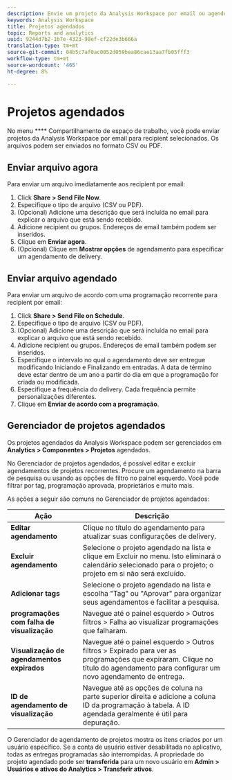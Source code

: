 ```yaml
---
description: Envie um projeto da Analysis Workspace por email ou agende-o para delivery.
keywords: Analysis Workspace
title: Projetos agendados
topic: Reports and analytics
uuid: 9244d7b2-1b7e-4323-98ef-cf22de3b666a
translation-type: tm+mt
source-git-commit: 04b5c7af0ac0052d059bea86cae13aa7fb05fff3
workflow-type: tm+mt
source-wordcount: '465'
ht-degree: 8%

---
```



# Projetos agendados

No menu **** Compartilhamento de espaço de trabalho, você pode enviar projetos da Analysis Workspace por email para recipient selecionados. Os arquivos podem ser enviados no formato CSV ou PDF.

## Enviar arquivo agora

Para enviar um arquivo imediatamente aos recipient por email:

1. Click **Share > Send File Now**.
1. Especifique o tipo de arquivo (CSV ou PDF).
1. (Opcional) Adicione uma descrição que será incluída no email para explicar o arquivo que está sendo recebido.
1. Adicione recipient ou grupos. Endereços de email também podem ser inseridos.
1. Clique em **Enviar agora**.
1. (Opcional) Clique em **Mostrar opções** de agendamento para especificar um agendamento de delivery.

## Enviar arquivo agendado

Para enviar um arquivo de acordo com uma programação recorrente para recipient por email:

1. Click **Share > Send File on Schedule**.
1. Especifique o tipo de arquivo (CSV ou PDF).
1. (Opcional) Adicione uma descrição que será incluída no email para explicar o arquivo que está sendo recebido.
1. Adicione recipient ou grupos. Endereços de email também podem ser inseridos.
1. Especifique o intervalo no qual o agendamento deve ser entregue modificando Iniciando e Finalizando em entradas. A data de término deve estar dentro de um ano a partir do dia em que a programação for criada ou modificada.
1. Especifique a frequência do delivery. Cada frequência permite personalizações diferentes.
1. Clique em **Enviar de acordo com a programação**.

## Gerenciador de projetos agendados

Os projetos agendados da Analysis Workspace podem ser gerenciados em **Analytics > Componentes > Projetos** agendados.

No Gerenciador de projetos agendados, é possível editar e excluir agendamentos de projetos recorrentes. Procure um agendamento na barra de pesquisa ou usando as opções de filtro no painel esquerdo. Você pode filtrar por tag, programação aprovada, proprietários e muito mais.

As ações a seguir são comuns no Gerenciador de projetos agendados:

| Ação | Descrição |
|---|---|
| **Editar agendamento** | Clique no título do agendamento para atualizar suas configurações de delivery. |
| **Excluir agendamento** | Selecione o projeto agendado na lista e clique em Excluir no menu. Isto eliminará o calendário selecionado para o projeto; o projeto em si não será excluído. |
| **Adicionar tags** | Selecione o projeto agendado na lista e escolha &quot;Tag&quot; ou &quot;Aprovar&quot; para organizar seus agendamentos e facilitar a pesquisa. |
| **programações com falha de visualização** | Navegue até o painel esquerdo > Outros filtros > Falha ao visualizar programações que falharam. |
| **Visualização de agendamentos expirados** | Navegue até o painel esquerdo > Outros filtros > Expirado para ver as programações que expiraram. Clique no título do agendamento para configurar um novo agendamento de entrega. |
| **ID de agendamento de visualização** | Navegue até as opções de coluna na parte superior direita e adicione a coluna ID da programação à tabela. A ID agendada geralmente é útil para depuração. |

O Gerenciador de agendamento de projetos mostra os itens criados por um usuário específico. Se a conta de usuário estiver desabilitada no aplicativo, todas as entregas programadas são interrompidas. A propriedade do projeto agendado pode ser **transferida** para um novo usuário em **Admin > Usuários e ativos do Analytics > Transferir ativos**.
